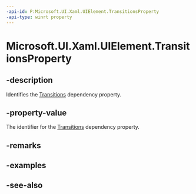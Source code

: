 ```yaml
---
-api-id: P:Microsoft.UI.Xaml.UIElement.TransitionsProperty
-api-type: winrt property
---
```


<!-- Property syntax
public Windows.UI.Xaml.DependencyProperty TransitionsProperty { get; }
-->

# Microsoft.UI.Xaml.UIElement.TransitionsProperty

## -description
Identifies the [Transitions](uielement_transitions.md) dependency property.

## -property-value
The identifier for the [Transitions](uielement_transitions.md) dependency property.

## -remarks

## -examples

## -see-also
